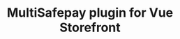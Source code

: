 ---
title: "MultiSafepay plugin for Vue Storefront"
breadcrumb_title: "Vue Storefront"
github_url : "https://github.com/MultiSafepay/vsf"
download_url : "https://github.com/MultiSafepay/Magento2Msp/releases/download/1.10.0/Plugin_Magento2_1.10.0.zip"
changelog_url : "."
manual: "."
faq: "."
layout: 'single'
newsletter : "Vue Storefront"
meta_title: "Vue Storefront plugin integration - MultiSafepay Documentation Center"		
meta_description: "MultiSafepay plugin for Vue Storefront. Easily integrate MultiSafepay payment solutions into your Vue Storefront platform with the free plugin"
description : "Easily integrate MultiSafepay payment solutions into your Vue Storefront webshop with the free and completely new MultiSafepay Vue Storefront plugin."
changelog: https://github.com/MultiSafepay/Magento2Msp/blob/master/CHANGELOG.md"
weight: 130
logo: "/logo/Plugins/Vue_Storefront.svg"
title_short: "Vue Storefront"
description_short: "The MultiSafepay Vue Storefront plugin. Easily integrate MultiSafepay payment solutions into your Vue Storefront webshop with the free plugin."
---
